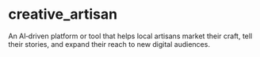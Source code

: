 # creative_artisan
An AI‑driven platform or tool that helps local artisans market their craft, tell their stories, and expand their reach to new digital audiences.
